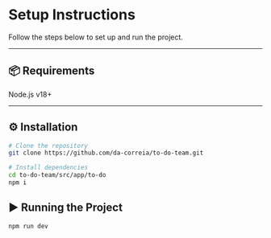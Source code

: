 # Setup Instructions

Follow the steps below to set up and run the project.

---

## 📦 Requirements
Node.js v18+

---

## ⚙️ Installation
``` bash
# Clone the repository
git clone https://github.com/da-correia/to-do-team.git

# Install dependencies
cd to-do-team/src/app/to-do
npm i
```

## ▶️ Running the Project
``` bash
npm run dev
```
